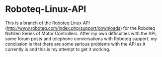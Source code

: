# Roboteq-Linux-API

This is a branch of the Roboteq Linux API (http://www.roboteq.com/index.php/support/downloads) for the Roboteq NxtGen Series of Motor Controllers. After my own difficulties with the API, some forum posts and telephone conversations with Roboteq support, my conclusion is that there are some serious problems with the API as it currently is and this is my attempt to get it working.
